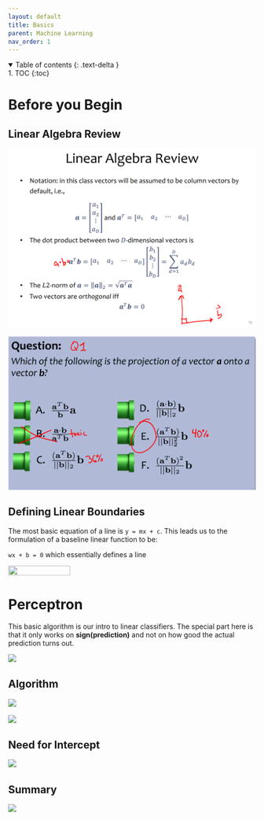 ```yaml
---
layout: default
title: Basics
parent: Machine Learning
nav_order: 1
---
```


<details open markdown="block">
  <summary>
    Table of contents
  {: .text-delta }
  </summary>
1. TOC
{:toc}
</details>

# Before you Begin

## Linear Algebra Review

![](/images/Intro_ML/uptill_logistic_regression/linear_alg_review.png)

![](/images/Intro_ML/uptill_logistic_regression/projection.png)

## Defining Linear Boundaries

The most basic equation of a line is ```y = mx + c```. This leads us to the formulation of a
baseline linear function to be:

```wx + b = 0``` which essentially defines a line

<img src="/images/Intro_ML/uptill_logistic_regression/linear_decision.png" width="50%"
height="50%">

# Perceptron

This basic algorithm is our intro to linear classifiers. The special part here is that it only
works on **sign(prediction)** and not on how good the actual prediction turns out.

![](/images/Intro_ML/uptill_logistic_regression/percep6.png)

## Algorithm

![](/images/Intro_ML/uptill_logistic_regression/percep1.png)

![](/images/Intro_ML/uptill_logistic_regression/percep2.png)

## Need for Intercept

![](/images/Intro_ML/uptill_logistic_regression/percep3.png)

## Summary

![](/images/Intro_ML/uptill_logistic_regression/percep4.png)